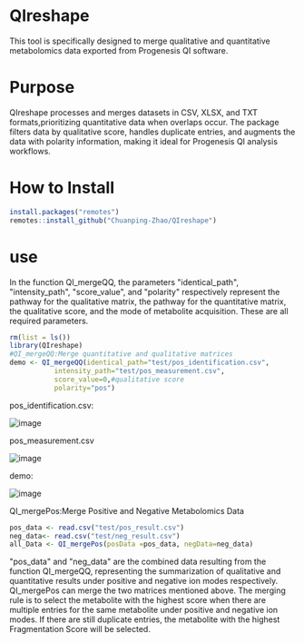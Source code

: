 # QIreshape
This tool is specifically designed to merge qualitative and quantitative metabolomics data
exported from Progenesis QI software. 

# Purpose

QIreshape processes and merges datasets in CSV, XLSX, and TXT formats,prioritizing quantitative data when overlaps occur. The package filters data by qualitative score, handles duplicate entries, and augments the data with polarity information, making it ideal for Progenesis QI analysis workflows.

# How to Install
```R
install.packages("remotes")
remotes::install_github("Chuanping-Zhao/QIreshape")
```
# use
In the function QI_mergeQQ, the parameters "identical_path", "intensity_path", "score_value", and "polarity" respectively represent the pathway for the qualitative matrix, the pathway for the quantitative matrix, the qualitative score, and the mode of metabolite acquisition. These are all required parameters.
```R
rm(list = ls())
library(QIreshape)
#QI_mergeQQ:Merge quantitative and qualitative matrices
demo <- QI_mergeQQ(identical_path="test/pos_identification.csv",
           intensity_path="test/pos_measurement.csv",
           score_value=0,#qualitative score
           polarity="pos")
```
pos_identification.csv:

![image](https://github.com/Chuanping-Zhao/QIreshape/assets/134377196/6d12f4da-c6b6-4fc8-9efa-900d7e45b367)

pos_measurement.csv

![image](https://github.com/Chuanping-Zhao/QIreshape/assets/134377196/82e9eaa3-fafe-453c-93db-f5541325474f)


demo:

![image](https://github.com/Chuanping-Zhao/QIreshape/assets/134377196/68d79251-1141-4de6-b4c2-5b5670e6e52d)

QI_mergePos:Merge Positive and Negative Metabolomics Data
```R
pos_data <- read.csv("test/pos_result.csv")
neg_data<- read.csv("test/neg_result.csv")
all_Data <- QI_mergePos(posData =pos_data, negData=neg_data)
```
"pos_data" and "neg_data" are the combined data resulting from the function QI_mergeQQ, representing the summarization of qualitative and quantitative results under positive and negative ion modes respectively. QI_mergePos can merge the two matrices mentioned above. The merging rule is to select the metabolite with the highest score when there are multiple entries for the same metabolite under positive and negative ion modes. If there are still duplicate entries, the metabolite with the highest Fragmentation Score will be selected.



